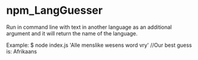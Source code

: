 # npm_LangGuesser

Run in command line with text in another language as an additional argument and it will return the name of the language. 

Example:
$ node index.js 'Alle menslike wesens word vry' //Our best guess is: Afrikaans
